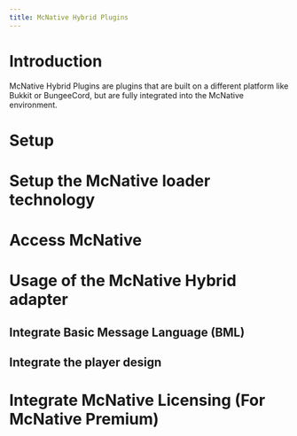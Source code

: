 ```yaml
---
title: McNative Hybrid Plugins
---
```


# Introduction

McNative Hybrid Plugins are plugins that are built on a different platform like Bukkit or BungeeCord, but are fully integrated into the McNative environment.

# Setup 

# Setup the McNative loader technology

# Access McNative

# Usage of the McNative Hybrid adapter

## Integrate Basic Message Language (BML)

## Integrate the player design

# Integrate McNative Licensing (For McNative Premium)

